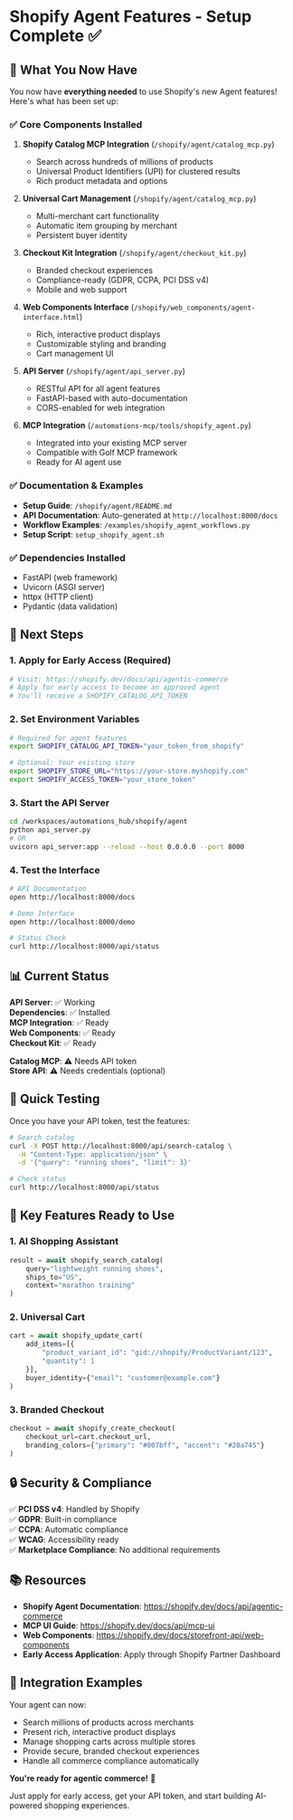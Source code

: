 # Shopify Agent Features - Setup Complete ✅

## 🎉 What You Now Have

You now have **everything needed** to use Shopify's new Agent features! Here's what has been set up:

### ✅ Core Components Installed

1. **Shopify Catalog MCP Integration** (`/shopify/agent/catalog_mcp.py`)
   - Search across hundreds of millions of products
   - Universal Product Identifiers (UPI) for clustered results
   - Rich product metadata and options

2. **Universal Cart Management** (`/shopify/agent/catalog_mcp.py`)
   - Multi-merchant cart functionality
   - Automatic item grouping by merchant
   - Persistent buyer identity

3. **Checkout Kit Integration** (`/shopify/agent/checkout_kit.py`)
   - Branded checkout experiences
   - Compliance-ready (GDPR, CCPA, PCI DSS v4)
   - Mobile and web support

4. **Web Components Interface** (`/shopify/web_components/agent-interface.html`)
   - Rich, interactive product displays
   - Customizable styling and branding
   - Cart management UI

5. **API Server** (`/shopify/agent/api_server.py`)
   - RESTful API for all agent features
   - FastAPI-based with auto-documentation
   - CORS-enabled for web integration

6. **MCP Integration** (`/automations-mcp/tools/shopify_agent.py`)
   - Integrated into your existing MCP server
   - Compatible with Golf MCP framework
   - Ready for AI agent use

### ✅ Documentation & Examples

- **Setup Guide**: `/shopify/agent/README.md`
- **API Documentation**: Auto-generated at `http://localhost:8000/docs`
- **Workflow Examples**: `/examples/shopify_agent_workflows.py`
- **Setup Script**: `setup_shopify_agent.sh`

### ✅ Dependencies Installed
- FastAPI (web framework)
- Uvicorn (ASGI server)
- httpx (HTTP client)
- Pydantic (data validation)

## 🚀 Next Steps

### 1. Apply for Early Access (Required)
```bash
# Visit: https://shopify.dev/docs/api/agentic-commerce
# Apply for early access to become an approved agent
# You'll receive a SHOPIFY_CATALOG_API_TOKEN
```

### 2. Set Environment Variables
```bash
# Required for agent features
export SHOPIFY_CATALOG_API_TOKEN="your_token_from_shopify"

# Optional: Your existing store
export SHOPIFY_STORE_URL="https://your-store.myshopify.com"
export SHOPIFY_ACCESS_TOKEN="your_store_token"
```

### 3. Start the API Server
```bash
cd /workspaces/automations_hub/shopify/agent
python api_server.py
# OR
uvicorn api_server:app --reload --host 0.0.0.0 --port 8000
```

### 4. Test the Interface
```bash
# API Documentation
open http://localhost:8000/docs

# Demo Interface
open http://localhost:8000/demo

# Status Check
curl http://localhost:8000/api/status
```

## 📊 Current Status

**API Server**: ✅ Working  
**Dependencies**: ✅ Installed  
**MCP Integration**: ✅ Ready  
**Web Components**: ✅ Ready  
**Checkout Kit**: ✅ Ready  

**Catalog MCP**: ⚠️ Needs API token  
**Store API**: ⚠️ Needs credentials (optional)  

## 🔗 Quick Testing

Once you have your API token, test the features:

```bash
# Search catalog
curl -X POST http://localhost:8000/api/search-catalog \
  -H "Content-Type: application/json" \
  -d '{"query": "running shoes", "limit": 3}'

# Check status
curl http://localhost:8000/api/status
```

## 🎯 Key Features Ready to Use

### 1. AI Shopping Assistant
```python
result = await shopify_search_catalog(
    query="lightweight running shoes",
    ships_to="US",
    context="marathon training"
)
```

### 2. Universal Cart
```python
cart = await shopify_update_cart(
    add_items=[{
        "product_variant_id": "gid://shopify/ProductVariant/123",
        "quantity": 1
    }],
    buyer_identity={"email": "customer@example.com"}
)
```

### 3. Branded Checkout
```python
checkout = await shopify_create_checkout(
    checkout_url=cart.checkout_url,
    branding_colors={"primary": "#007bff", "accent": "#28a745"}
)
```

## 🔒 Security & Compliance

✅ **PCI DSS v4**: Handled by Shopify  
✅ **GDPR**: Built-in compliance  
✅ **CCPA**: Automatic compliance  
✅ **WCAG**: Accessibility ready  
✅ **Marketplace Compliance**: No additional requirements  

## 📚 Resources

- **Shopify Agent Documentation**: https://shopify.dev/docs/api/agentic-commerce
- **MCP UI Guide**: https://shopify.dev/docs/api/mcp-ui
- **Web Components**: https://shopify.dev/docs/storefront-api/web-components
- **Early Access Application**: Apply through Shopify Partner Dashboard

## 🤖 Integration Examples

Your agent can now:
- Search millions of products across merchants
- Present rich, interactive product displays
- Manage shopping carts across multiple stores
- Provide secure, branded checkout experiences
- Handle all commerce compliance automatically

**You're ready for agentic commerce!** 🎉

Just apply for early access, get your API token, and start building AI-powered shopping experiences.
